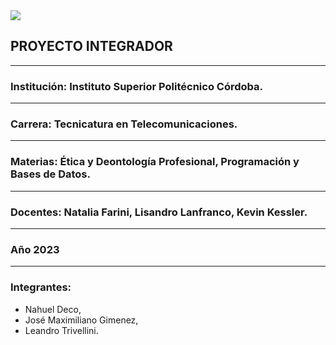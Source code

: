 <img src="https://github-production-user-asset-6210df.s3.amazonaws.com/86580762/237179645-e4bb6ff9-0bb5-441d-a98f-a4a6a53577e6.jpg">

## **PROYECTO INTEGRADOR**
<hr>

### **Institución: Instituto Superior Politécnico Córdoba.**

<hr>

### **Carrera:** Tecnicatura en Telecomunicaciones.

<hr>

### **Materias:** Ética y Deontología Profesional, Programación y Bases de Datos.

<hr>

### **Docentes:** Natalia Farini, Lisandro Lanfranco, Kevin Kessler.

<hr>

### **Año 2023**

<hr>

### **Integrantes:**  

* Nahuel Deco,
* José Maximiliano Gimenez, 
* Leandro Trivellini.




